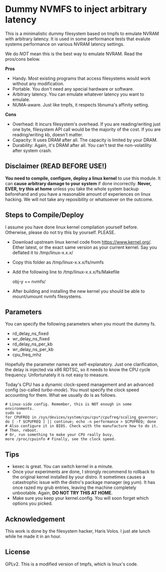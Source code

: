 Dummy NVMFS to inject arbitrary latency
=================================
This is a minimalistic dummy filesystem based on tmpfs to emulate NVRAM with arbitrary latency.
It is used in some performance tests that evalute systems performance on various NVRAM latency
settings.

We do *NOT* mean this is the best way to emulate NVRAM. Read the pros/cons below.

**Pros**

* Handy. Most existing programs that access filesystems would work without any modification.
* Portable. You don't need any special hardware or software.
* Arbitrary latency. You can emulate whatever latency you want to emulate.
* NUMA-aware. Just like tmpfs, it respects libnuma's affinity setting.

**Cons**

* Overhead: It incurs filesystem's overhead. If you are reading/writing just one byte, filesystem
API call would be the majority of the cost. If you are reading/writing kb, doesn't matter.
* Capacity: It uses DRAM after all. The capacity is limited by your DRAM.
* Durability: Again, it's DRAM after all. You can't test the non-volatility after system crash.


Disclaimer (READ BEFORE USE!)
-------
**You need to compile, configure, deploy a linux kernel** to use this module.
It can **cause arbitrary damage to your system** if done incorrectly.
**Never, EVER, try this at home** unless you take the whole system backup beforehand and
you have a reasonable amount of experiences on linux hacking.
We will not take any reposibility or whatsoever on the outcome.


Steps to Compile/Deploy
-------
I assume you have done linux kernel compilation yourself before.
Otherwise, please do not try this by yourself. PLEASE.

* Download upstream linux kernel code from https://www.kernel.org/.
Either latest, or the exact same version as your current kernel.
Say you deflated it to /tmp/linux-x.x.x/
* Copy this folder as /tmp/linux-x.x.x/fs/nvmfs
* Add the following line to /tmp/linux-x.x.x/fs/Makefile

    obj-y += nvmfs/

* After building and installing the new kernel you should be able to
mount/umount nvmfs filesystems.

Parameters
-------
You can specify the following parameters when you mount the dummy fs.

* rd_delay_ns_fixed
* wr_delay_ns_fixed
* rd_delay_ns_per_kb
* wr_delay_ns_per_kb
* cpu_freq_mhz

Hopefully the parameter names are self-explanatory.
Just one clarification, the delay is injected via x86 RDTSC, so it needs to know
the CPU cycle frequency. Unfortunately it is not easy to measure.

Today's CPU has a dynamic clock-speed management and
an advanced config (so-called *turbo-mode*).
You must specify the clock speed accounting for them.
What we usually do is as follows.

    # Linux-side config. Remember, this is NOT enough in some environments.
    sudo su
    for CPUFREQ in /sys/devices/system/cpu/cpu*/cpufreq/scaling_governor; do [ -f $CPUFREQ ] || continue; echo -n performance > $CPUFREQ; done
    # Also configure it in BIOS. Check with the manufacture how to do it.
    # Then, reboot.
    # Or, run something to make your CPU really busy.
    more /proc/cpuinfo # Finally, see the clock speed.

Tips
-------
* kexec is great. You can switch kernel in a minute.
* Once your experiments are done, I strongly recommend to rollback to the original
kernel installed by your distro. It sometimes causes a catastrophic issue with
the distro's package manager (eg yum). It has once razed my grub entries, leaving the machine
completely unbootable. Again, **DO NOT TRY THIS AT HOME**.
* Make sure you keep your kernel.config. You will soon forget which options you picked.

Acknowledgement
-------
This work is done by the filesystem hacker, Haris Volos.
I just ate lunch while he made it in an hour.

License
-------
GPLv2. This is a modified version of tmpfs, which is linux's code.
